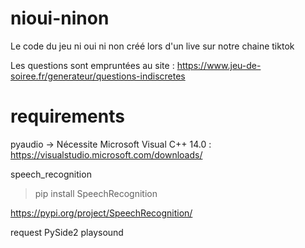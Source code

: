 # nioui-ninon
Le code du jeu ni oui ni non créé lors d'un live sur notre chaine tiktok


Les questions sont empruntées au site : https://www.jeu-de-soiree.fr/generateur/questions-indiscretes


# requirements

pyaudio
-> Nécessite Microsoft Visual C++ 14.0 : https://visualstudio.microsoft.com/downloads/

speech_recognition
>pip install SpeechRecognition

https://pypi.org/project/SpeechRecognition/

request
PySide2
playsound
